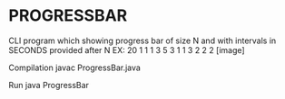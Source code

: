 # PROGRESSBAR

CLI program which showing progress bar of size N and with intervals in SECONDS provided after N
EX: 20 1 1 1 3 5 3 1 1 3 2 2 2
[image]

Compilation
javac ProgressBar.java

Run 
java ProgressBar
